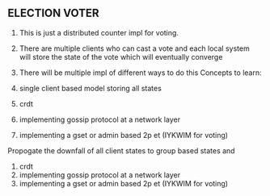 ## ELECTION VOTER
1. This is just a distributed counter impl for voting.
2. There are multiple clients who can cast a vote and each local system will store the state of the vote which will eventually converge
3. There will be multiple impl of different ways to do this
Concepts to learn:

4. single client based model storing all states
1. crdt
2. implementing gossip protocol at a network layer
3. implementing a gset or admin based 2p et (IYKWIM for voting) 

Propogate the downfall of all client states to group based states and 
1. crdt
2. implementing gossip protocol at a network layer
3. implementing a gset or admin based 2p et (IYKWIM for voting)

